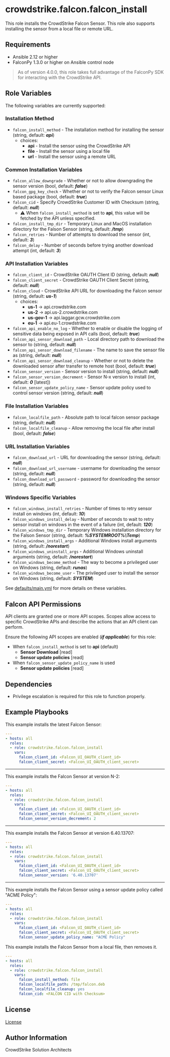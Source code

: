 # crowdstrike.falcon.falcon_install

This role installs the CrowdStrike Falcon Sensor. This role also supports installing
the sensor from a local file or remote URL.

## Requirements

- Ansible 2.12 or higher
- FalconPy 1.3.0 or higher on Ansible control node

> As of version 4.0.0, this role takes full advantage of the FalconPy SDK for interacting with the CrowdStrike API.

## Role Variables

The following variables are currently supported:

### Installation Method

- `falcon_install_method` - The installation method for installing the sensor (string, default: ***api***)
  - choices:
    - **api** - Install the sensor using the CrowdStrike API
    - **file** - Install the sensor using a local file
    - **url** - Install the sensor using a remote URL

### Common Installation Variables

- `falcon_allow_downgrade` - Whether or not to allow downgrading the sensor version (bool, default: ***false***)
- `falcon_gpg_key_check` - Whether or not to verify the Falcon sensor Linux based package (bool, default: ***true***)
- `falcon_cid` - Specify CrowdStrike Customer ID with Checksum (string, default: ***null***)
  - :warning: When `falcon_install_method` is set to **api**, this value will be fetched by the API unless specified.
- `falcon_install_tmp_dir` - Temporary Linux and MacOS installation directory for the Falson Sensor (string, default: ***/tmp***)
- `falcon_retries` - Number of attempts to download the sensor (int, default: ***3***)
- `falcon_delay` - Number of seconds before trying another download attempt (int, default: ***3***)

### API Installation Variables

- `falcon_client_id` - CrowdStrike OAUTH Client ID (string, default: ***null***)
- `falcon_client_secret` - CrowdStrike OAUTH Client Secret (string, default: ***null***)
- `falcon_cloud` - CrowdStrike API URL for downloading the Falcon sensor (string, default: ***us-1***)
  - choices:
    - **us-1** -> api.crowdstrike.com
    - **us-2** -> api.us-2.crowdstrike.com
    - **us-gov-1** -> api.laggar.gcw.crowdstrike.com
    - **eu-1** -> api.eu-1.crowdstrike.com
- `falcon_api_enable_no_log` - Whether to enable or disable the logging of sensitive data being exposed in API calls (bool, default: ***true***)
- `falcon_api_sensor_download_path` - Local directory path to download the sensor to (string, default: ***null***)
- `falcon_api_sensor_download_filename` - The name to save the sensor file as (string, default: ***null***)
- `falcon_api_sensor_download_cleanup` - Whether or not to delete the downloaded sensor after transfer to remote host (bool, default: ***true***)
- `falcon_sensor_version` - Sensor version to install (string, default: ***null***)
- `falcon_sensor_version_decrement` - Sensor N-x version to install (int, default: ***0*** [latest])
- `falcon_sensor_update_policy_name` - Sensor update policy used to control sensor version (string, default: ***null***)

### File Installation Variables

- `falcon_localfile_path` - Absolute path to local falcon sensor package (string, default: ***null***)
- `falcon_localfile_cleanup` - Allow removing the local file after install (bool, default: ***false***)

### URL Installation Variables

- `falcon_download_url` - URL for downloading the sensor (string, default: ***null***)
- `falcon_download_url_username` - username for downloading the sensor (string, default: ***null***)
- `falcon_download_url_password` - password for downloading the sensor (string, default: ***null***)

### Windows Specific Variables

- `falcon_windows_install_retries` - Number of times to retry sensor install on windows (int, default: ***10***)
- `falcon_windows_install_delay` - Number of seconds to wait to retry sensor install on windows in the event of a failure (int, default: ***120***)
- `falcon_windows_tmp_dir` - Temporary Windows installation directory for the Falson Sensor (string, default: ***%SYSTEMROOT%\\Temp***)
- `falcon_windows_install_args` - Additional Windows install arguments (string, default: ***/norestart***)
- `falcon_windows_uninstall_args` - Additional Windows uninstall arguments (string, default: ***/norestart***)
- `falcon_windows_become_method` - The way to become a privileged user on Windows (string, default: ***runas***)
- `falcon_windows_become_user` - The privileged user to install the sensor on Windows (string, default: ***SYSTEM***)

See [defaults/main.yml](defaults/main.yml) for more details on these variables.

## Falcon API Permissions

API clients are granted one or more API scopes. Scopes allow access to specific CrowdStrike APIs and describe the actions that an API client can perform.

Ensure the following API scopes are enabled (***if applicable***) for this role:

- When `falcon_install_method` is set to **api** (default)
  - **Sensor Download** [read]
  - **Sensor update policies** [read]
- When `falcon_sensor_update_policy_name` is used
  - **Sensor update policies** [read]

## Dependencies

- Privilege escalation is required for this role to function properly.

## Example Playbooks

This example installs the latest Falcon Sensor:

```yaml
---
- hosts: all
  roles:
  - role: crowdstrike.falcon.falcon_install
    vars:
      falcon_client_id: <Falcon_UI_OAUTH_client_id>
      falcon_client_secret: <Falcon_UI_OAUTH_client_secret>
```

----------

This example installs the Falcon Sensor at version N-2:

```yaml
---
- hosts: all
  roles:
  - role: crowdstrike.falcon.falcon_install
    vars:
      falcon_client_id: <Falcon_UI_OAUTH_client_id>
      falcon_client_secret: <Falcon_UI_OAUTH_client_secret>
      falcon_sensor_version_decrement: 2
```

----------

This example installs the Falcon Sensor at version 6.40.13707:

```yaml
---
- hosts: all
  roles:
  - role: crowdstrike.falcon.falcon_install
    vars:
      falcon_client_id: <Falcon_UI_OAUTH_client_id>
      falcon_client_secret: <Falcon_UI_OAUTH_client_secret>
      falcon_sensor_version: '6.40.13707'
```

----------

This example installs the Falcon Sensor using a sensor update policy called "ACME Policy":

```yaml
---
- hosts: all
  roles:
  - role: crowdstrike.falcon.falcon_install
    vars:
      falcon_client_id: <Falcon_UI_OAUTH_client_id>
      falcon_client_secret: <Falcon_UI_OAUTH_client_secret>
      falcon_sensor_update_policy_name: "ACME Policy"
```

This example installs the Falcon Sensor from a local file, then removes it.

```yaml
---
- hosts: all
  roles:
  - role: crowdstrike.falcon.falcon_install
    vars:
      falcon_install_method: file
      falcon_localfile_path: /tmp/falcon.deb
      falcon_localfile_cleanup: yes
      falcon_cid: <FALCON CID with Checksum>
```

## License

[License](https://github.com/crowdstrike/ansible_collection_falcon/blob/main/LICENSE)

## Author Information

CrowdStrike Solution Architects
